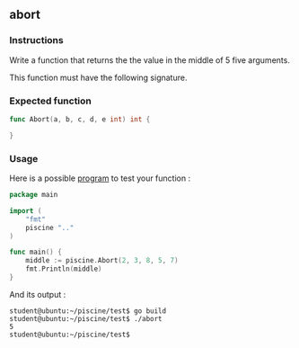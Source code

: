 ## abort

### Instructions

Write a function that returns the the value in the middle of 5 five arguments.

This function must have the following signature.

### Expected function

```go
func Abort(a, b, c, d, e int) int {

}
```

### Usage

Here is a possible [program](TODO-LINK) to test your function :

```go
package main

import (
	"fmt"
	piscine ".."
)

func main() {
	middle := piscine.Abort(2, 3, 8, 5, 7)
	fmt.Println(middle)
}
```

And its output :

```console
student@ubuntu:~/piscine/test$ go build
student@ubuntu:~/piscine/test$ ./abort
5
student@ubuntu:~/piscine/test$
```

